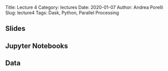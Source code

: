 Title: Lecture 4
Category: lectures
Date: 2020-01-07
Author: Andrea Porelli
Slug: lecture4
Tags: Dask, Python, Parallel Processing

## Slides
<!--
- [Lecture 4: Dask | PDF]({attach}presentation/lecture4.pdf) 
- [Lecture 4: Dask | PPTX]({attach}presentation/lecture4.pptx)
-->
## Jupyter Notebooks
<!--
- [Lecture 4: Dask]({filename}notebook/lecture4.ipynb) 
-->
## Data
<!--
- [NYC Parking Tickets Dataset](https://www.kaggle.com/new-york-city/nyc-parking-tickets)
-->
